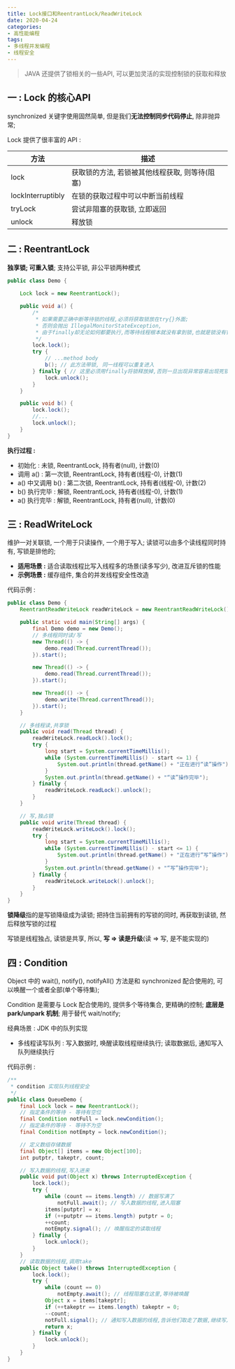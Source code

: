 ```yaml
---
title: Lock接口和ReentrantLock/ReadWriteLock
date: 2020-04-24
categories:
- 高性能编程
tags: 
- 多线程并发编程
- 线程安全
---
```




> JAVA 还提供了锁相关的一些API, 可以更加灵活的实现控制锁的获取和释放



## 一 : Lock 的核心API

synchronized 关键字使用固然简单, 但是我们**无法控制同步代码停止**, 除非抛异常; 



Lock 提供了很丰富的 API : 

| 方法              | 描述                                           |
| ----------------- | ---------------------------------------------- |
| lock              | 获取锁的方法, 若锁被其他线程获取, 则等待(阻塞) |
| lockInterruptibly | 在锁的获取过程中可以中断当前线程               |
| tryLock           | 尝试非阻塞的获取锁, 立即返回                   |
| unlock            | 释放锁                                         |

## 二 : ReentrantLock

**独享锁; 可重入锁**; 支持公平锁, 非公平锁两种模式

```java
public class Demo {
    
    Lock lock = new ReentrantLock();

    public void a() {
        /*
         * 如果需要正确中断等待锁的线程,必须将获取锁放在try{}外面;
         * 否则会抛出 IllegalMonitorStateException,
         * 由于finally却无论如何都要执行,而等待线程根本就没有拿到锁,也就是锁没有锁定监视器
         */
        lock.lock();
        try {
            // ...method body
            b(); // 此方法带锁, 同一线程可以重复进入
        } finally { // 这里必须用finally将锁释放掉,否则一旦出现异常容易出现死锁
            lock.unlock(); 
        }
    }

    public void b() {
        lock.lock();
        //...
        lock.unlock();
    }
}
```

**执行过程 :**

- 初始化 : 未锁, ReentrantLock, 持有者(null), 计数(0)
- 调用 a() : 第一次锁, ReentrantLock, 持有者(线程-0), 计数(1) 
- a() 中又调用 b() : 第二次锁, ReentrantLock, 持有者(线程-0), 计数(2)
- b() 执行完毕 : 解锁, ReentrantLock, 持有者(线程-0), 计数(1)
- a() 执行完毕 : 解锁, ReentrantLock, 持有者(null), 计数(0)

## 三 : ReadWriteLock

维护一对关联锁, 一个用于只读操作, 一个用于写入; 读锁可以由多个读线程同时持有, 写锁是排他的; 

* **适用场景 :** 适合读取线程比写入线程多的场景(读多写少), 改进互斥锁的性能
* **示例场景 :** 缓存组件, 集合的并发线程安全性改造

代码示例 : 

```java
public class Demo {
    ReentrantReadWriteLock readWriteLock = new ReentrantReadWriteLock();

    public static void main(String[] args) {
        final Demo demo = new Demo();
        // 多线程同时读/写
        new Thread(() -> {
            demo.read(Thread.currentThread());
        }).start();

        new Thread(() -> {
            demo.read(Thread.currentThread());
        }).start();

        new Thread(() -> {
            demo.write(Thread.currentThread());
        }).start();
    }

    // 多线程读,共享锁
    public void read(Thread thread) {
        readWriteLock.readLock().lock();
        try {
            long start = System.currentTimeMillis();
            while (System.currentTimeMillis() - start <= 1) {
                System.out.println(thread.getName() + "正在进行“读”操作");
            }
            System.out.println(thread.getName() + "“读”操作完毕");
        } finally {
            readWriteLock.readLock().unlock();
        }
    }

    // 写,独占锁
    public void write(Thread thread) {
        readWriteLock.writeLock().lock();
        try {
            long start = System.currentTimeMillis();
            while (System.currentTimeMillis() - start <= 1) {
                System.out.println(thread.getName() + "正在进行“写”操作");
            }
            System.out.println(thread.getName() + "“写”操作完毕");
        } finally {
            readWriteLock.writeLock().unlock();
        }
    }
}
```

**锁降级**指的是写锁降级成为读锁; 把持住当前拥有的写锁的同时, 再获取到读锁, 然后释放写锁的过程

写锁是线程独占, 读锁是共享, 所以, **写 => 读是升级**(读 => 写, 是不能实现的)

## 四 : Condition

Object 中的 wait(), notify(), notifyAll() 方法是和 synchronized 配合使用的, 可以唤醒一个或者全部(单个等待集);

Condition 是需要与 Lock 配合使用的, 提供多个等待集合, 更精确的控制; **底层是 park/unpark 机制**; 用于替代 wait/notify; 

经典场景 : JDK 中的队列实现

- 多线程读写队列 : 写入数据时, 唤醒读取线程继续执行; 读取数据后, 通知写入队列继续执行

代码示例 : 

```java
/**
 * condition 实现队列线程安全
 */ 
public class QueueDemo {
    final Lock lock = new ReentrantLock();
    // 指定条件的等待 - 等待有空位
    final Condition notFull = lock.newCondition();
    // 指定条件的等待 - 等待不为空
    final Condition notEmpty = lock.newCondition();

    // 定义数组存储数据
    final Object[] items = new Object[100];
    int putptr, takeptr, count;

    // 写入数据的线程,写入进来
    public void put(Object x) throws InterruptedException {
        lock.lock();
        try {
            while (count == items.length) // 数据写满了
                notFull.await(); // 写入数据的线程,进入阻塞
            items[putptr] = x;
            if (++putptr == items.length) putptr = 0;
            ++count;
            notEmpty.signal(); // 唤醒指定的读取线程
        } finally {
            lock.unlock();
        }
    }
    // 读取数据的线程,调用take
    public Object take() throws InterruptedException {
        lock.lock();
        try {
            while (count == 0)
                notEmpty.await(); // 线程阻塞在这里,等待被唤醒
            Object x = items[takeptr];
            if (++takeptr == items.length) takeptr = 0;
            --count;
            notFull.signal(); // 通知写入数据的线程,告诉他们取走了数据,继续写入
            return x;
        } finally {
            lock.unlock();
        }
    }
}
```

